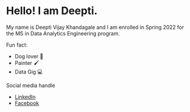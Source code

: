 # Hello! I am Deepti.
My name is Deepti Vijay Khandagale and I am enrolled in Spring 2022 for the MS in Data Analytics Engineering program.

Fun fact:
- Dog lover :dog:
- Painter :paintbrush:
- Data Gig :computer:


Social media handle

- [LinkedIn](https://www.linkedin.com/in/deepti-vijay-khandagale-47095912b/)
- [Facebook]()
